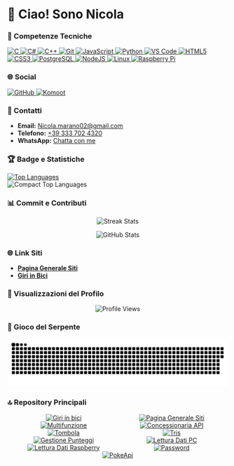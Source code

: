 # 👋 Ciao! Sono Nicola

### 🚀 Competenze Tecniche

<p align="left">
  <a href="https://docs.microsoft.com/en-us/cpp/?view=msvc-170" target="_blank" rel="noreferrer">
    <img src="https://raw.githubusercontent.com/danielcranney/readme-generator/main/public/icons/skills/c-colored.svg" width="36" height="36" alt="C" />
  </a>
  <a href="https://docs.microsoft.com/en-us/dotnet/csharp/" target="_blank" rel="noreferrer">
    <img src="https://raw.githubusercontent.com/danielcranney/readme-generator/main/public/icons/skills/csharp-colored.svg" width="36" height="36" alt="C#" />
  </a>
  <a href="https://docs.microsoft.com/en-us/cpp/?view=msvc-170" target="_blank" rel="noreferrer">
    <img src="https://raw.githubusercontent.com/danielcranney/readme-generator/main/public/icons/skills/cplusplus-colored.svg" width="36" height="36" alt="C++" />
  </a>
  <a href="https://git-scm.com/" target="_blank" rel="noreferrer">
    <img src="https://raw.githubusercontent.com/danielcranney/readme-generator/main/public/icons/skills/git-colored.svg" width="36" height="36" alt="Git" />
  </a>
  <a href="https://developer.mozilla.org/en-US/docs/Web/JavaScript" target="_blank" rel="noreferrer">
    <img src="https://raw.githubusercontent.com/danielcranney/readme-generator/main/public/icons/skills/javascript-colored.svg" width="36" height="36" alt="JavaScript" />
  </a>
  <a href="https://www.python.org/" target="_blank" rel="noreferrer">
    <img src="https://raw.githubusercontent.com/danielcranney/readme-generator/main/public/icons/skills/python-colored.svg" width="36" height="36" alt="Python" />
  </a>
  <a href="https://code.visualstudio.com/" target="_blank" rel="noreferrer">
    <img src="https://raw.githubusercontent.com/danielcranney/readme-generator/main/public/icons/skills/visualstudiocode.svg" width="36" height="36" alt="VS Code" />
  </a>
  <a href="https://developer.mozilla.org/en-US/docs/Glossary/HTML5" target="_blank" rel="noreferrer">
    <img src="https://raw.githubusercontent.com/danielcranney/readme-generator/main/public/icons/skills/html5-colored.svg" width="36" height="36" alt="HTML5" />
  </a>
  <a href="https://developer.mozilla.org/en-US/docs/Web/CSS" target="_blank" rel="noreferrer">
    <img src="https://raw.githubusercontent.com/danielcranney/readme-generator/main/public/icons/skills/css3-colored.svg" width="36" height="36" alt="CSS3" />
  </a>
  <a href="https://www.postgresql.org/" target="_blank" rel="noreferrer">
    <img src="https://raw.githubusercontent.com/danielcranney/readme-generator/main/public/icons/skills/postgresql-colored.svg" width="36" height="36" alt="PostgreSQL" />
  </a>
  <a href="https://nodejs.org/en/" target="_blank" rel="noreferrer">
    <img src="https://raw.githubusercontent.com/danielcranney/readme-generator/main/public/icons/skills/nodejs-colored.svg" width="36" height="36" alt="NodeJS" />
  </a>
  <a href="https://www.linux.org" target="_blank" rel="noreferrer">
    <img src="https://raw.githubusercontent.com/danielcranney/readme-generator/main/public/icons/skills/linux-colored.svg" width="36" height="36" alt="Linux" />
  </a>
  <a href="https://www.raspberrypi.org/" target="_blank" rel="noreferrer">
    <img src="https://raw.githubusercontent.com/danielcranney/readme-generator/main/public/icons/skills/raspberrypi-colored.svg" width="36" height="36" alt="Raspberry Pi" />
  </a>
</p>

### 🌐 Social

<p align="left">
  <a href="https://www.github.com/NicoMaker" target="_blank" rel="noreferrer">
    <img src="https://raw.githubusercontent.com/danielcranney/readme-generator/main/public/icons/socials/github.svg" width="32" height="32" alt="GitHub" />
  </a>
  <a href="https://www.komoot.com/it-it/user/1372754001803" target="_blank" rel="noreferrer">
    <img src="https://play-lh.googleusercontent.com/Pbr3n81ImNUpAwhWBWQ_eytF26cNMoMF0b4YwroXGk7xyB_Ur-DsNibiukTVCIBi9ic=w240-h480-rw" width="32" height="32" alt="Komoot" />
  </a>
</p>

### 📩 Contatti

- **Email:** [Nicola.marano02@gmail.com](mailto:Nicola.marano02@gmail.com?subject=Info%20da%20Github)
- **Telefono:** [+39 333 702 4320](tel:+393337024320)
- **WhatsApp:** [Chatta con me](https://wa.me/393337024320?text=*Info%20da%20Github*)

### 🏆 Badge e Statistiche

<p align="left">
  <a href="https://github.com/NicoMaker">
    <img src="https://github-readme-stats.vercel.app/api/top-langs/?username=NicoMaker&langs_count=20&title_color=10b981&text_color=ffffff&icon_color=ffffff&bg_color=1c1917&hide_border=true&locale=en&custom_title=Top%20Languages" alt="Top Languages" />
  </a>
  <br />

  <img src="https://github-readme-stats.vercel.app/api/top-langs/?username=NicoMaker&langs_count=20&layout=compact&theme=vision-friendly-dark" alt="Compact Top Languages" width="400" height="200"/>
</p>

### 📊 Commit e Contributi

<p align="center">
  <img src="https://streak-stats.demolab.com?user=NicoMaker&theme=highcontrast&hide_border=true&border_radius=5&card_width=800" alt="Streak Stats" width="800" height="220" />
</p>

<p align="center">
  <img src="https://github-readme-stats.vercel.app/api?username=NicoMaker&show_icons=true&theme=vision-friendly-dark" alt="GitHub Stats" width="600" height="200" />
</p>

### 🌐 Link Siti

- **[Pagina Generale Siti](https://paginageneralesiti.netlify.app/)**
- **[Giri in Bici](https://giri-in-bici.netlify.app/)**

### 👀 Visualizzazioni del Profilo

<p align="center">
  <img src="https://komarev.com/ghpvc/?username=NicoMaker&style=for-the-badge&color=orange" alt="Profile Views" />
</p>

### 🐍 Gioco del Serpente

<p align="center">
  <img src="Img/github-snake.svg" alt="snake" width="1000" />
</p>

### 🔝 Repository Principali

<div style="display: flex; flex-wrap: wrap; justify-content: center; gap: 20px;">
    <a href="https://github.com/NicoMaker/Giri-in-bici" style="flex: 1 1 45%; max-width: 45%; text-align: center;">
        <img src="https://github-readme-stats.vercel.app/api/pin/?username=NicoMaker&repo=Giri-in-bici&title_color=10b981&text_color=ffffff&icon_color=ffffff&bg_color=1c1917&hide_border=true&locale=en" alt="Giri in bici" width="100%">
    </a>
    <a href="https://github.com/NicoMaker/Pagina_Generale_Siti" style="flex: 1 1 45%; max-width: 45%; text-align: center;">
        <img src="https://github-readme-stats.vercel.app/api/pin/?username=NicoMaker&repo=Pagina_Generale_Siti&title_color=10b981&text_color=ffffff&icon_color=ffffff&bg_color=1c1917&hide_border=true&locale=en" alt="Pagina Generale Siti" width="100%">
    </a>
</div>

<div style="display: flex; flex-wrap: wrap; justify-content: center; gap: 20px;">
    <a href="https://github.com/NicoMaker/Multifunzione" style="flex: 1 1 45%; max-width: 45%; text-align: center;">
        <img src="https://github-readme-stats.vercel.app/api/pin/?username=NicoMaker&repo=Multifunzione&title_color=10b981&text_color=ffffff&icon_color=ffffff&bg_color=1c1917&hide_border=true&locale=en" alt="Multifunzione" width="100%">
    </a>
    <a href="https://github.com/NicoMaker/ConcessionariaApi_BackendCs_FrontEndJs" style="flex: 1 1 45%; max-width: 45%; text-align: center;">
        <img src="https://github-readme-stats.vercel.app/api/pin/?username=NicoMaker&repo=ConcessionariaApi_BackendCs_FrontEndJs&title_color=10b981&text_color=ffffff&icon_color=ffffff&bg_color=1c1917&hide_border=true&locale=en" alt="Concessionaria API" width="100%">
    </a>
</div>

<div style="display: flex; flex-wrap: wrap; justify-content: center; gap: 20px;">
    <a href="https://github.com/NicoMaker/Tombola" style="flex: 1 1 45%; max-width: 45%; text-align: center;">
        <img src="https://github-readme-stats.vercel.app/api/pin/?username=NicoMaker&repo=Tombola&title_color=10b981&text_color=ffffff&icon_color=ffffff&bg_color=1c1917&hide_border=true&locale=en" alt="Tombola" width="100%">
    </a>
    <a href="https://github.com/NicoMaker/Tris" style="flex: 1 1 45%; max-width: 45%; text-align: center;">
        <img src="https://github-readme-stats.vercel.app/api/pin/?username=NicoMaker&repo=Tris&title_color=10b981&text_color=ffffff&icon_color=ffffff&bg_color=1c1917&hide_border=true&locale=en" alt="Tris" width="100%">
    </a>
</div>

<div style="display: flex; flex-wrap: wrap; justify-content: center; gap: 20px;">
    <a href="https://github.com/NicoMaker/GestionePunteggi" style="flex: 1 1 45%; max-width: 45%; text-align: center;">
        <img src="https://github-readme-stats.vercel.app/api/pin/?username=NicoMaker&repo=GestionePunteggi&title_color=10b981&text_color=ffffff&icon_color=ffffff&bg_color=1c1917&hide_border=true&locale=en" alt="Gestione Punteggi" width="100%">
    </a>
    <a href="https://github.com/NicoMaker/Lettura_Dati_PC_Windows" style="flex: 1 1 45%; max-width: 45%; text-align: center;">
        <img src="https://github-readme-stats.vercel.app/api/pin/?username=NicoMaker&repo=Lettura_Dati_PC_Windows&title_color=10b981&text_color=ffffff&icon_color=ffffff&bg_color=1c1917&hide_border=true&locale=en" alt="Lettura Dati PC" width="100%">
    </a>
</div>

<div style="display: flex; flex-wrap: wrap; justify-content: center; gap: 20px;">
    <a href="https://github.com/NicoMaker/Lettura_Dati_Raspberry" style="flex: 1 1 45%; max-width: 45%; text-align: center;">
        <img src="https://github-readme-stats.vercel.app/api/pin/?username=NicoMaker&repo=Lettura_Dati_Raspberry&title_color=10b981&text_color=ffffff&icon_color=ffffff&bg_color=1c1917&hide_border=true&locale=en" alt="Lettura Dati Raspberry" width="100%">
    </a>
    <a href="https://github.com/NicoMaker/Password" style="flex: 1 1 45%; max-width: 45%; text-align: center;">
        <img src="https://github-readme-stats.vercel.app/api/pin/?username=NicoMaker&repo=Password&title_color=10b981&text_color=ffffff&icon_color=ffffff&bg_color=1c1917&hide_border=true&locale=en" alt="Password" width="100%">
    </a>
</div>

<div style="display: flex; flex-wrap: wrap; justify-content: center; gap: 20px;">
    <a href="https://github.com/NicoMaker/PokeApi" style="flex: 1 1 45%; max-width: 45%; text-align: center;">
        <img src="https://github-readme-stats.vercel.app/api/pin/?username=NicoMaker&repo=PokeApi&title_color=10b981&text_color=ffffff&icon_color=ffffff&bg_color=1c1917&hide_border=true&locale=en" alt="PokeApi" width="100%">
    </a>
</div>

<br /><br /><br /><br /><br /><br /><br />
<br /><br /><br /><br /><br /><br /><br />

